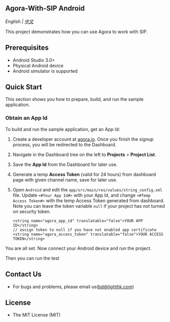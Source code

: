 ## Agora-With-SIP Android

*English | [中文](README.zh.md)*

This project demonstrates how you can use Agora to work with SIP.

## Prerequisites

- Android Studio 3.0+
- Physical Android device
- Android simulator is supported

## Quick Start

This section shows you how to prepare, build, and run the sample application.

### Obtain an App Id

To build and run the sample application, get an App Id:

1. Create a developer account at [agora.io](https://dashboard.agora.io/signin/). Once you finish the signup process, you will be redirected to the Dashboard.
2. Navigate in the Dashboard tree on the left to **Projects** > **Project List**.
3. Save the **App Id** from the Dashboard for later use.
4. Generate a temp **Access Token** (valid for 24 hours) from dashboard page with given channel name, save for later use.

5. Open `Android` and edit the `app/src/main/res/values/string_config.xml` file. Update `<#Your App Id#>` with your App Id, and change `<#Temp Access Token#>` with the temp Access Token generated from dashboard. Note you can leave the token variable `null` if your project has not turned on security token.

    ```
    <string name="agora_app_id" translatable="false">YOUR APP ID</string>
    // assign token to null if you have not enabled app certificate
    <string name="agora_access_token" translatable="false">YOUR ACCESS TOKEN</string>
    ```

You are all set. Now connect your Android device and run the project.

Then you can run the test



## Contact Us

- For bugs and problems, please email us(bd@lighthk.com) 



## License

- The MIT License (MIT)
